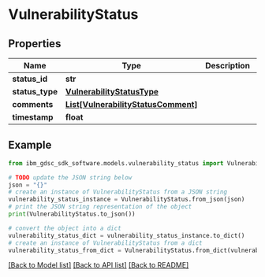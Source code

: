 # VulnerabilityStatus


## Properties

Name | Type | Description | Notes
------------ | ------------- | ------------- | -------------
**status_id** | **str** |  | 
**status_type** | [**VulnerabilityStatusType**](VulnerabilityStatusType.md) |  | 
**comments** | [**List[VulnerabilityStatusComment]**](VulnerabilityStatusComment.md) |  | 
**timestamp** | **float** |  | 

## Example

```python
from ibm_gdsc_sdk_software.models.vulnerability_status import VulnerabilityStatus

# TODO update the JSON string below
json = "{}"
# create an instance of VulnerabilityStatus from a JSON string
vulnerability_status_instance = VulnerabilityStatus.from_json(json)
# print the JSON string representation of the object
print(VulnerabilityStatus.to_json())

# convert the object into a dict
vulnerability_status_dict = vulnerability_status_instance.to_dict()
# create an instance of VulnerabilityStatus from a dict
vulnerability_status_from_dict = VulnerabilityStatus.from_dict(vulnerability_status_dict)
```
[[Back to Model list]](../README.md#documentation-for-models) [[Back to API list]](../README.md#documentation-for-api-endpoints) [[Back to README]](../README.md)


